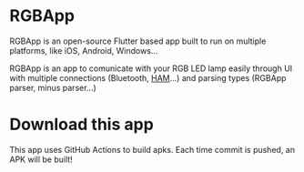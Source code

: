 # RGBApp

RGBApp is an open-source Flutter based app built to run on multiple platforms, like iOS, Android, Windows...

RGBApp is an app to comunicate with your RGB LED lamp easily through UI with multiple connections (Bluetooth, [HAM](https://github.com/mytja/HAM)...) and parsing types (RGBApp parser, minus parser...)

# Download this app
This app uses GitHub Actions to build apks. Each time commit is pushed, an APK will be built!

